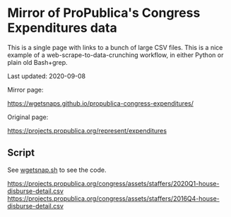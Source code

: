
# Mirror of ProPublica's Congress Expenditures data

This is a single page with links to a bunch of large CSV files. This is a nice example of a web-scrape-to-data-crunching workflow, in either Python or plain old Bash+grep.


Last updated: 2020-09-08

Mirror page:

https://wgetsnaps.github.io/propublica-congress-expenditures/

Original page:

https://projects.propublica.org/represent/expenditures



## Script

See [wgetsnap.sh](wgetsnap.sh) to see the code.



https://projects.propublica.org/congress/assets/staffers/2020Q1-house-disburse-detail.csv
https://projects.propublica.org/congress/assets/staffers/2016Q4-house-disburse-detail.csv
